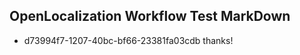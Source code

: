 ## OpenLocalization Workflow Test MarkDown
* d73994f7-1207-40bc-bf66-23381fa03cdb 
thanks!<!--HONumber=Mar16_HO2-->
